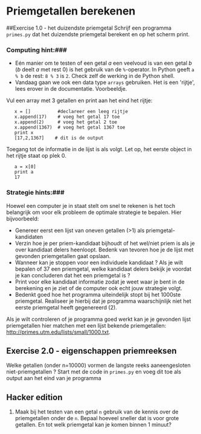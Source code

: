 # Priemgetallen berekenen

##Exercise 1.0 - het duizendste priemgetal
Schrijf een programma `primes.py` dat het duizendste priemgetal berekent en op het scherm print.

### Computing hint:###

* Eén manier om te testen of een getal $a$ een veelvoud is van een getal $b$ ($b$ deelt $a$ met rest $0$) is het gebruik van de `%`-operator. In Python geeft `a % b` de rest: `8 % 3` is `2`. Check zelf de werking in de Python shell.
* Vandaag gaan we ook een data type `arrays` gebruiken. Het is een 'rijtje', lees erover in de documentatie. Voorbeeldje.

Vul een array met 3 getallen en print aan het eind het rijtje:

       x = []          #declareer een leeg rijtje
       x.append(17)    # voeg het getal 17 toe
       x.append(2)     # voeg het getal 2 toe
       x.append(1367)  # voeg het getal 1367 toe
       print x
       [17,2,1367]    # dit is de output


Toegang tot de informatie in de lijst is als volgt. Let op, het eerste object in het rijtje staat op plek 0.

       a = x[0]
       print a
       17


### Strategie hints:###
Hoewel een computer je in staat stelt om snel te rekenen is het toch belangrijk om 
voor elk probleem de optimale strategie te bepalen. Hier bijvoorbeeld:

* Genereer eerst een lijst van oneven getallen (>1) als priemgetal-kandidaten
* Verzin hoe je per priem-kandidaat bijhoudt of het wel/niet priem is als je over kandidaat delers heenloopt. Bedenk van tevoren hoe je de lijst met gevonden priemgetallen gaat opslaan.
* Wanneer kan je stoppen voor een individuele kandidaat ? Als je wilt bepalen of 37 een priemgetal, welke kandidaat delers bekijk je voordat je kan concluderen dat het een priemgetal is ?
* Print voor elke kandidaat informatie zodat je weet waar je bent in de berekening en je ziet of de computer ook echt jouw strategie volgt.
* Bedenkt goed hoe het programma uiteindelijk stopt bij het 1000ste priemgetal. Realiseer je hierbij dat je programma waarschijnlijk niet het eerste priemgetal heeft gegenereerd (2).

Als je wilt controleren of je programma goed werkt kan je je gevonden lijst priemgetallen hier 
matchen met een lijst bekende priemgetallen: <http://primes.utm.edu/lists/small/1000.txt>.

## Exercise 2.0 - eigenschappen priemreeksen
Welke getallen (onder n=10000) vormen de langste reeks aaneengesloten niet-priemgetallen ? Start met de code in `primes.py`
en voeg dit toe als output aan het eind van je programma

## Hacker edition ##

1. Maak bij het testen van een getal `n` gebruik van de kennis over de priemgetallen onder de `n`. Bepaal 
hoeveel sneller dat is voor grote getallen. En tot welk priemgetal kan je komen binnen 1 minuut?

